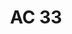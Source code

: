 ---
ref: sol-321-0039
title: ["AC 33"]
author_name: ["unknown author"]
publisher: ["Editions Girsberger Zurich"]
year: "y1964"
origin: ["Switzerland"]
formats: ["magazine"]
disciplines: ["graphic-design"]
tags: ["International asbestos-cement review"]
layout: artifact
status: ["scan"]
published: false
int_published: false
image_count:
date_added: 2023-06-16
batch:
---